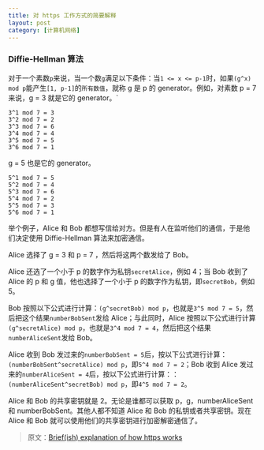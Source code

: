 ```yaml
---
title: 对 https 工作方式的简要解释
layout: post
category: [计算机网络]
---
```


### Diffie-Hellman 算法

对于一个素数`p`来说，当一个数`g`满足以下条件：当`1 <= x <= p-1`时，如果`(g^x) mod p`能产生`[1, p-1]`的`所有数值`，就称 g 是 p 的 generator。例如，对素数 p = 7 来说，g = 3 就是它的 generator。`

```
3^1 mod 7 = 3
3^2 mod 7 = 2
3^3 mod 7 = 6
3^4 mod 7 = 4
3^5 mod 7 = 5
3^6 mod 7 = 1
```

g = 5 也是它的 generator。

```
5^1 mod 7 = 5
5^2 mod 7 = 4
5^3 mod 7 = 6
5^4 mod 7 = 2
5^5 mod 7 = 3
5^6 mod 7 = 1
```

举个例子，Alice 和 Bob 都想写信给对方。但是有人在监听他们的通信，于是他们决定使用 Diffie-Hellman 算法来加密通信。

Alice 选择了 g = 3 和 p = 7 ，然后将这两个数发给了 Bob。

Alice 还选了一个小于 p 的数字作为私钥`secretAlice`，例如 4；当 Bob 收到了 Alice 的 p 和 g 值，他也选择了一个小于 p 的数字作为私钥，即`secretBob`，例如 5。

Bob 按照以下公式进行计算：`(g^secretBob) mod p`，也就是`3^5 mod 7 = 5`，然后把这个结果`numberBobSent`发给 Alice；与此同时，Alice 按照以下公式进行计算`(g^secretAlice) mod p`，也就是`3^4 mod 7 = 4`，然后把这个结果`numberAliceSent`发给 Bob。 

Alice 收到 Bob 发过来的`numberBobSent = 5`后，按以下公式进行计算：`(numberBobSent^secretAlice) mod p`，即`5^4 mod 7 = 2`；Bob 收到 Alice 发过来的`numberAliceSent = 4`后，按以下公式进行计算：：`(numberAliceSent^secretBob) mod p`，即`4^5 mod 7 = 2`。

Alice 和 Bob 的共享密钥就是 2。无论是谁都可以获取 p，g，numberAliceSent 和 numberBobSent。其他人都不知道 Alice 和 Bob 的私钥或者共享密钥。现在 Alice 和 Bob 就可以使用他们的共享密钥进行加密解密通信了。

> 原文：[Brief(ish) explanation of how https works](https://dev.to/ruidfigueiredo/briefish-explanation-of-how-https-works)

